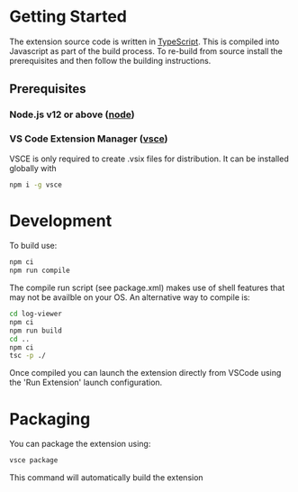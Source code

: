 # Getting Started

The extension source code is written in [TypeScript](https://www.typescriptlang.org/). This is compiled into Javascript as part of the build process. To re-build from source install the prerequisites and then follow the building instructions. 

## Prerequisites 

### Node.js v12 or above ([node](https://nodejs.org/en/))

### VS Code Extension Manager ([vsce](https://github.com/microsoft/vscode-vsce))

VSCE is only required to create .vsix files for distribution. It can be installed globally with
```sh
npm i -g vsce
```

# Development

To build use:

```sh
npm ci
npm run compile
```

The compile run script (see package.xml) makes use of shell features that may not be availble on your OS. An alternative way to compile is:

```sh
cd log-viewer
npm ci
npm run build
cd ..
npm ci
tsc -p ./
```

Once compiled you can launch the extension directly from VSCode using the 'Run Extension' launch configuration.

# Packaging

You can package the extension using:

```sh
vsce package
```

This command will automatically build the extension
